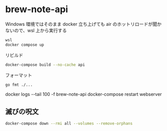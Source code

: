 # brew-note-api

Windows 環境ではそのまま docker 立ち上げても air のホットリロードが聞かないので、wsl 上から実行する

```bash
wsl
docker compose up
```

リビルド

```sh
docker-compose build --no-cache api
```

フォーマット

```sh
go fmt ./...
```

docker logs --tail 100 -f brew-note-api
docker-compose restart webserver

## 滅びの呪文

```sh
docker-compose down --rmi all --volumes --remove-orphans
```
